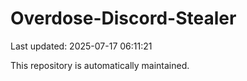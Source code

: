 # Overdose-Discord-Stealer

Last updated: 2025-07-17 06:11:21

This repository is automatically maintained.
